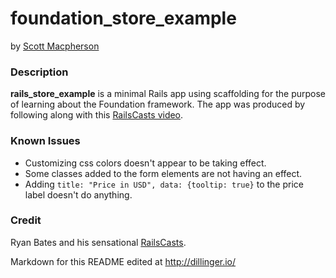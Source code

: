 # foundation_store_example
by [Scott Macpherson](https://github.com/scottmacphersonmusic)
### Description
**rails_store_example** is a minimal Rails app using scaffolding for the purpose of learning about the Foundation framework. The app was produced by following along with this [RailsCasts video](http://railscasts.com/episodes/417-foundation?view=asciicast).
### Known Issues
- Customizing css colors doesn't appear to be taking effect.
- Some classes added to the form elements are not having an effect.
- Adding `title: "Price in USD", data: {tooltip: true}` to the price label doesn't do anything.

### Credit
Ryan Bates and his sensational [RailsCasts](http://railscasts.com/).

Markdown for this README edited at http://dillinger.io/
